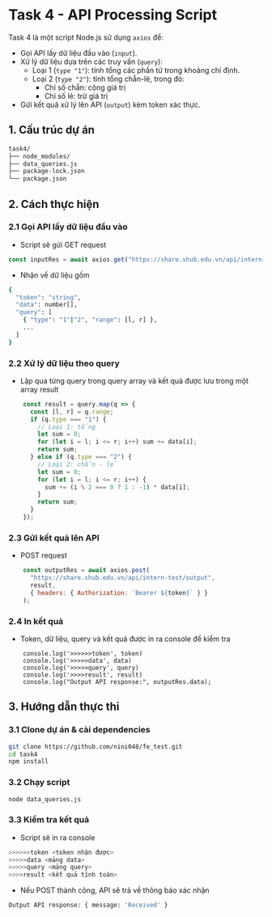 # Task 4 - API Processing Script
Task 4 là một script Node.js sử dụng `axios` để:
- Gọi API lấy dữ liệu đầu vào (`input`).
- Xử lý dữ liệu dựa trên các truy vấn (`query`):
   - Loại 1 (`type "1"`): tính tổng các phần tử trong khoảng chỉ định.
   - Loại 2 (`type "2"`): tính tổng chẵn-lẻ, trong đó:
     - Chỉ số chẵn: cộng giá trị
     - Chỉ số lẻ: trừ giá trị
- Gửi kết quả xử lý lên API (`output`) kèm token xác thực.

## 1. Cấu trúc dự án
```bash
task4/
├── node_modules/ 
├── data_queries.js 
├── package-lock.json 
└── package.json 
```
## 2. Cách thực hiện
### 2.1 Gọi API lấy dữ liệu đầu vào
- Script sẽ gửi GET request
```javascript
const inputRes = await axios.get("https://share.shub.edu.vn/api/intern-test/input");

```
- Nhận về dữ liệu gồm
```bash
{
  "token": "string",
  "data": number[],
  "query": [
    { "type": "1"|"2", "range": [l, r] },
    ...
  ]
}

```
### 2.2 Xử lý dữ liệu theo query
- Lặp qua từng query trong query array và kết quả được lưu trong một array result
```javascript
    const result = query.map(q => {
      const [l, r] = q.range;
      if (q.type === "1") {
        // Loại 1: tổng
        let sum = 0;
        for (let i = l; i <= r; i++) sum += data[i];
        return sum;
      } else if (q.type === "2") {
        // Loại 2: chẵn - lẻ
        let sum = 0;
        for (let i = l; i <= r; i++) {
          sum += (i % 2 === 0 ? 1 : -1) * data[i];
        }
        return sum;
      }
    });
  ```
### 2.3 Gửi kết quả lên API
- POST request
```javascript 
    const outputRes = await axios.post(
      "https://share.shub.edu.vn/api/intern-test/output",
      result,
      { headers: { Authorization: `Bearer ${token}` } }
    );

```
### 2.4 In kết quả
- Token, dữ liệu, query và kết quả được in ra console để kiểm tra
```javascrip
    console.log('>>>>>>token', token)
    console.log('>>>>>data', data)
    console.log('>>>>>query', query)
    console.log('>>>>result', result)
    console.log("Output API response:", outputRes.data);

```
## 3. Hướng dẫn thực thi
### 3.1 Clone dự án & cài dependencies
```bash
git clone https://github.com/nini048/fe_test.git
cd task4
npm install
```
### 3.2 Chạy script
```bash
node data_queries.js
```
### 3.3 Kiểm tra kết quả
- Script sẽ in ra console
```bash
>>>>>>token <token nhận được>
>>>>>data <mảng data>
>>>>>query <mảng query>
>>>>result <kết quả tính toán>
```
- Nếu POST thành công, API sẽ trả về thông báo xác nhận
```bash
Output API response: { message: 'Received' }
```
